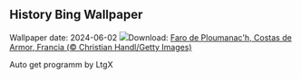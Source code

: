 ## History Bing Wallpaper
Wallpaper date: 2024-06-02
![](https://www.bing.com/th?id=OHR.MenRuz_ES-ES3990544497_UHD.jpg&w=1000)Download: [Faro de Ploumanac'h, Costas de Armor, Francia (© Christian Handl/Getty Images)](https://www.bing.com/th?id=OHR.MenRuz_ES-ES3990544497_UHD.jpg)

Auto get programm by LtgX
